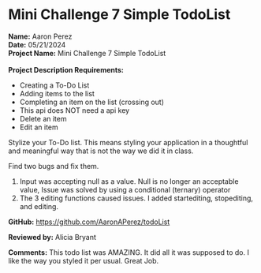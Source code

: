 # Mini Challenge 7 Simple TodoList

<b>Name:</b> Aaron Perez <br>
<b>Date:</b> 05/21/2024 <br>
<b>Project Name:</b>  Mini Challenge 7 Simple TodoList <br>
<br>
<b>Project Description Requirements:</b> <br>
* Creating a To-Do List <br>
* Adding items to the list <br>
* Completing an item on the list (crossing out) <br>
* This api does NOT need a api key <br>
* Delete an item <br>
* Edit an item <br>

Stylize your To-Do list. This means styling your application in a thoughtful and meaningful way that is not the way we did it in class.<br>

Find two bugs and fix them.<br>
1) Input was accepting null as a value. Null is no longer an acceptable value, Issue was solved by using a conditional (ternary) operator <br>
2) The 3 editing functions caused issues. I added startediting, stopediting, and editing.

<b>GitHub:</b> https://github.com/AaronAPerez/todoList<br>

<b>Reviewed by:</b> Alicia Bryant <br>

<b>Comments:</b> This todo list was AMAZING. It did all it was supposed to do. I like the way you styled it per usual. Great Job.  <br>


